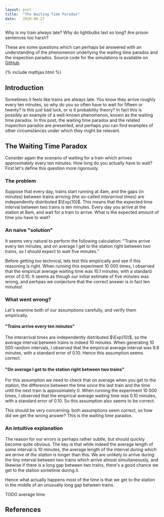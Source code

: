 ```yaml
---
layout: post
title:  "The Waiting Time Paradox"
date:   2020-06-27
---
```


Why is my train always late?
Why do lightbulbs last so long?
Are prison sentences too harsh?

These are some questions which can perhaps be answered with
an understanding of the phenomenon underlying
the waiting time paradox and the inspection paradox.
Source code for the simulations is available on
[GitHub](https://github.com/WGUNDERWOOD/waiting-time/).



{% include mathjax.html %}

<div style="display:none">
  $\newcommand \Exp {\mathrm{Exp}}$
</div>



## Introduction

Sometimes it feels like trains are always late.
You know they arrive roughly every ten minutes,
so why do you so often have to wait for fifteen or twenty?
Is this just bad luck,
or is it probability theory?
In fact this is possibly an example of a well-known phenomenon,
known as the waiting time paradox.
In this post,
the waiting time paradox and the related inspection paradox
are presented,
and perhaps you can find examples of other circumstances
under which they might be relevant.

## The Waiting Time Paradox

Consider again the scenario of waiting for a train
which arrives approximately every ten minutes.
How long do you actually have to wait?
First let's define this question more rigorously.

### The problem

Suppose that every day,
trains start running at 4am,
and the gaps (in minutes)
between trains arriving
(the so-called *interarrival times*)
are independently distributed
$\Exp(10)$.
This means that the expected time interval
between two trains is ten minutes.
Every day you arrive at the station at 8am,
and wait for a train to arrive.
What is the expected amount of time you have to wait?

### An naive "solution"

It seems very natural to perform the following calculation:
"Trains arrive every ten minutes,
and on average I get to the station right
between two trains,
so I should expect to wait five minutes."

Before getting too technical,
lets test this empirically and see if this reasoning is right.
When running this experiment
10 000
times,
I observed that the empirical average waiting time was
10.1 minutes,
with a standard error of 0.10.
It seems as though our initial estimate
of five minutes was wrong,
and perhpas we conjecture that the correct answer
is in fact ten minutes!

### What went wrong?

Let's examine both of our assumptions carefully,
and verify them empirically.

#### "Trains arrive every ten minutes"

The interarrival times are independently distributed
$\Exp(10)$,
so the average interval between trains is indeed
10 minutes.
When generating
10 000
random intervals,
I observed that the empirical average interval was
9.8 minutes,
with a standard error of 0.10.
Hence this assumption seems correct.

#### "On average I get to the station right between two trains"

For this assumption we need to check that
on average when you get to the station,
the difference between the time since the last train
and the time until the next train
is approximately 0.
When running the experiment
10 000
times,
I observed that the empirical average waiting time was
0.10 minutes,
with a standard error of 0.10.
So this assumption also seems to be correct.

This should be very concerning:
both assumptions seem correct,
so how did we get the wrong answer?
This is the waiting time paradox.

### An intuitive explanation

The reason for our errors is perhaps rather subtle,
but should quickly become quite obvious.
The key is that while indeed the average length of
*some* interval is 10 minutes,
the average length of the interval
*during which we arrive at the station*
is longer than this.
We are unlikely to arrive during the tiny interval
between two trains which arrive almost simultaneously,
and likewise if there is a long gap between two trains,
there's a good chance we get to the station sometime
during it.

Hence what actually happens most of the time
is that we get to the station in the middle of
an unusually long gap between trains.





TODO average time



## References
